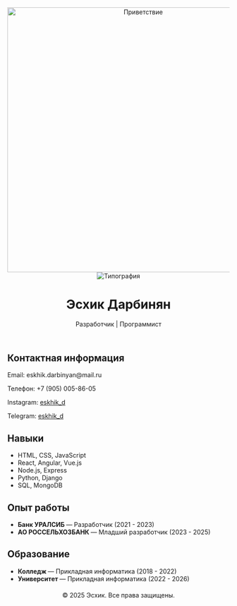 
<p align="center">
  <br>
 
</p>

<!-- Приветствие с гифкой -->
<p align="center">
  <img src="[[https://media1.tenor.com/m/bCfpwMjfAi0AAAAC/cat-typing.gif" width="600" alt="Приветствие"](https://instapik.ru/wp-content/uploads/2020/10/privet-10.jpg)](https://instapik.ru/wp-content/uploads/2020/10/privet-10.jpg)/>
  <br>
  <img src="https://readme-typing-svg.herokuapp.com?size=24&width=600&lines=Привет!+Я+Эсхик,+программист+и+творческая+личность!&color=FFA07Afont=Arial" alt="Типография"/>
</p>

<header>
    <h1>Эсхик Дарбинян</h1>
    <p>Разработчик | Программист</p>
</header>

<section class="contact-info">
    <h2>Контактная информация</h2>
    <p>Email: eskhik.darbinyan@mail.ru</p>
    <p>Телефон: +7 (905) 005-86-05</p>
    <p>Instagram: <a href="https://eskhik_d" target="_blank">eskhik_d</a></p>
    <p>Telegram: <a href="https://eskhik_d" target="_blank">eskhik_d</a></p>
</section>

<section class="skills">
    <h2>Навыки</h2>
    <ul>
        <li>HTML, CSS, JavaScript</li>
        <li>React, Angular, Vue.js</li>
        <li>Node.js, Express</li>
        <li>Python, Django</li>
        <li>SQL, MongoDB</li>
    </ul>
</section>

<section class="experience">
    <h2>Опыт работы</h2>
    <ul>
        <li><strong> Банк УРАЛСИБ </strong> — Разработчик (2021 - 2023)</li>
        <li><strong> АО РОССЕЛЬХОЗБАНК </strong> — Младший разработчик (2023 - 2025)</li>
    </ul>
</section>

<section class="education">
    <h2>Образование</h2>
    <ul>
        <li><strong> Колледж </strong> — Прикладная информатика (2018 - 2022)</li>
        <li><strong> Университет </strong> — Прикладная информатика (2022 - 2026)</li>
    </ul>
</section>

<footer style="text-align:center; margin-top:20px;">
    <p>&copy; 2025 Эсхик. Все права защищены.</p>
</footer>

</body>
</html>
